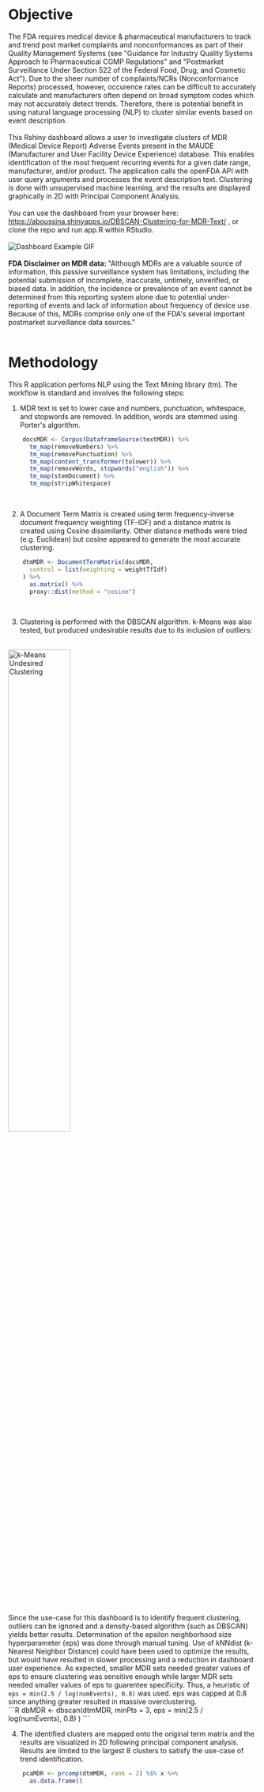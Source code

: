 # Objective 
The FDA requires medical device & pharmaceutical manufacturers to track and trend post market complaints and nonconformances as part of their Quality Management Systems (see "Guidance for Industry Quality Systems Approach to Pharmaceutical CGMP Regulations" and "Postmarket Surveillance Under Section 522 of the Federal Food, Drug, and Cosmetic Act").  Due to the sheer number of complaints/NCRs (Nonconformance Reports) processed, however, occurence rates can be difficult to accurately calculate and manufacturers often depend on broad symptom codes which may not accurately detect trends.  Therefore, there is potential benefit in using natural language processing (NLP) to cluster similar events based on event description.
</br>
</br>
This Rshiny dashboard allows a user to investigate clusters of MDR (Medical Device Report) Adverse Events present in the MAUDE (Manufacturer and User Facility Device Experience) database.  This enables identification of the most frequent recurring events for a given date range, manufacturer, and/or product.  The application calls the openFDA API with user query arguments and processes the event description text.  Clustering is done with unsupervised machine learning, and the results are displayed graphically in 2D with Principal Component Analysis.
</br>
</br>
You can use the dashboard from your browser here:  https://aboussina.shinyapps.io/DBSCAN-Clustering-for-MDR-Text/ , or clone the repo and run app.R within RStudio.
</br>
</br>
![Dashboard Example GIF](https://i.imgur.com/kplT9VJ.gif)
</br>
</br>
<strong>FDA Disclaimer on MDR data: </strong> "Although MDRs are a valuable source of information, this passive surveillance system has limitations, including the potential submission of incomplete, inaccurate, untimely, unverified, or biased data. In addition, the incidence or prevalence of an event cannot be determined from this reporting system alone due to potential under-reporting of events and lack of information about frequency of device use. Because of this, MDRs comprise only one of the FDA's several important postmarket surveillance data sources."
</br>
</br>

# Methodology
This R application perfoms NLP using the Text Mining library (tm).  The workflow is standard and involves the following steps:
<br/>

1.  MDR text is set to lower case and numbers, punctuation, whitespace, and stopwords are removed.  In addition, words are stemmed using Porter's algorithm. <br/>
```R
    docsMDR <- Corpus(DataframeSource(textMDR)) %>%  
      tm_map(removeNumbers) %>%  
      tm_map(removePunctuation) %>%  
      tm_map(content_transformer(tolower)) %>%  
      tm_map(removeWords, stopwords("english")) %>%  
      tm_map(stemDocument) %>%  
      tm_map(stripWhitespace) 
```
<br/>

2.  A Document Term Matrix is created using term frequency-inverse document frequency weighting (TF-IDF) and a distance matrix is created using Cosine dissimilarity.  Other distance methods were tried (e.g. Euclidean) but cosine appeared to generate the most accurate clustering. <br/>
```R
    dtmMDR <- DocumentTermMatrix(docsMDR,  
      control = list(weighting = weightTfIdf)  
    ) %>%  
      as.matrix() %>%  
      proxy::dist(method = "cosine") 
```
<br/>

3.  Clustering is performed with the DBSCAN algorithm.  k-Means was also tested, but produced undesirable results due to its inclusion of outliers: <br/>
<br/>
<img src="https://i.imgur.com/jlH2RCk.png" alt="k-Means Undesired Clustering" width="50%">  
<br/>
Since the use-case for this dashboard is to identify frequent clustering, outliers can be ignored and a density-based algorithm (such as DBSCAN) yields better results.  Determination of the  epsilon neighborhood size hyperparameter (eps) was done through manual tuning.  Use of kNNdist (k-Nearest Neighbor Distance) could have been used to optimize the results, but would have resulted in slower processing and a reduction in dashboard user experience.  As expected, smaller MDR sets needed greater values of eps to ensure clustering was sensitive enough while larger MDR sets needed smaller values of eps to guarentee specificity.  Thus, a heuristic of <code>eps = min(2.5 / log(numEvents), 0.8)</code> was used. eps was capped at 0.8 since anything greater resulted in massive overclustering. <br/>
```R
    dbMDR <- dbscan(dtmMDR,  
      minPts = 3,  
      eps = min(2.5 / log(numEvents), 0.8)
    )
```
<br/>

4.  The identified clusters are mapped onto the original term matrix and the results are visualized in 2D following principal component analysis.  Results are limited to the largest 8 clusters to satisfy the use-case of trend identification. <br/>
```R
    pcaMDR <- prcomp(dtmMDR, rank = 2) %$% x %>%  
      as.data.frame()
```